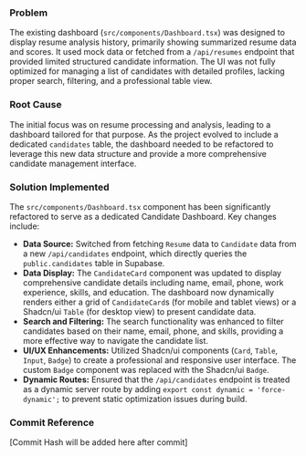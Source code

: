 ### Problem

The existing dashboard (`src/components/Dashboard.tsx`) was designed to display resume analysis history, primarily showing summarized resume data and scores. It used mock data or fetched from a `/api/resumes` endpoint that provided limited structured candidate information. The UI was not fully optimized for managing a list of candidates with detailed profiles, lacking proper search, filtering, and a professional table view.

### Root Cause

The initial focus was on resume processing and analysis, leading to a dashboard tailored for that purpose. As the project evolved to include a dedicated `candidates` table, the dashboard needed to be refactored to leverage this new data structure and provide a more comprehensive candidate management interface.

### Solution Implemented

The `src/components/Dashboard.tsx` component has been significantly refactored to serve as a dedicated Candidate Dashboard. Key changes include:

- **Data Source:** Switched from fetching `Resume` data to `Candidate` data from a new `/api/candidates` endpoint, which directly queries the `public.candidates` table in Supabase.
- **Data Display:** The `CandidateCard` component was updated to display comprehensive candidate details including name, email, phone, work experience, skills, and education. The dashboard now dynamically renders either a grid of `CandidateCard`s (for mobile and tablet views) or a Shadcn/ui `Table` (for desktop view) to present candidate data.
- **Search and Filtering:** The search functionality was enhanced to filter candidates based on their name, email, phone, and skills, providing a more effective way to navigate the candidate list.
- **UI/UX Enhancements:** Utilized Shadcn/ui components (`Card`, `Table`, `Input`, `Badge`) to create a professional and responsive user interface. The custom `Badge` component was replaced with the Shadcn/ui `Badge`.
- **Dynamic Routes:** Ensured that the `/api/candidates` endpoint is treated as a dynamic server route by adding `export const dynamic = 'force-dynamic';` to prevent static optimization issues during build.

### Commit Reference

[Commit Hash will be added here after commit]